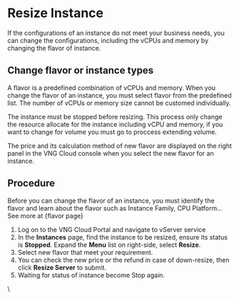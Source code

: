 # Resize Instance

If the configurations of an instance do not meet your business needs, you can change the configurations, including the vCPUs and memory by changing the flavor of instance.

## Change flavor or instance types <a href="#resizeinstance-changeflavororinstancetypes" id="resizeinstance-changeflavororinstancetypes"></a>

A flavor is a predefined combination of vCPUs and memory. When you change the flavor of an instance, you must select flavor from the predefined list. The number of vCPUs or memory size cannot be customed individually.

The instance must be stopped before resizing. This process only change the resource allocate for the instance including vCPU and memory, if you want to change for volume you must go to proccess extending volume.

The price and its calculation method of new flavor are displayed on the right panel in the VNG Cloud console when you select the new flavor for an instance.

## Procedure <a href="#resizeinstance-procedure" id="resizeinstance-procedure"></a>

Before you can change the flavor of an instance, you must identify the flavor and learn about the flavor such as Instance Family, CPU Platform… See more at {flavor page}

1. Log on to the VNG Cloud Portal and navigate to vServer service
2. In the **Instances** page, find the instance to be resized, ensure its status is **Stopped**. Expand the **Menu** list on right-side, select **Resize**.
3. Select new flavor that meet your requirement.
4. You can check the new price or the refund in case of down-resize, then click **Resize Server** to submit.
5. Waiting for status of instance become Stop again.

\
